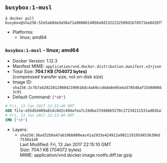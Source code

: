 ## `busybox:1-musl`

```console
$ docker pull busybox@sha256:52e5ab0deda58af2a9808614056a9d1322232509d1b7d571be8d28f500d35dd6
```

-	Platforms:
	-	linux; amd64

### `busybox:1-musl` - linux; amd64

-	Docker Version: 1.12.3
-	Manifest MIME: `application/vnd.docker.distribution.manifest.v2+json`
-	Total Size: **704.1 KB (704072 bytes)**  
	(compressed transfer size, not on-disk size)
-	Image ID: `sha256:2c7b7a4202201298042199616dc4a69ccd4de8e95e4a570546af15d609663c91`
-	Default Command: `["sh"]`

```dockerfile
# Fri, 13 Jan 2017 22:13:40 GMT
ADD file:e55d5d409a81dc8d2c49dafea7c24dba37d48665270c17234211531ad02ba744 in / 
# Fri, 13 Jan 2017 22:13:40 GMT
CMD ["sh"]
```

-	Layers:
	-	`sha256:36ad32b9a47ab19bb880eac41a2933e424912a902119195d4536396d7530a1a0`  
		Last Modified: Fri, 13 Jan 2017 22:15:10 GMT  
		Size: 704.1 KB (704072 bytes)  
		MIME: application/vnd.docker.image.rootfs.diff.tar.gzip
